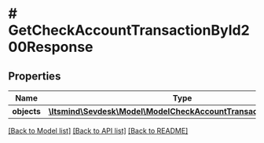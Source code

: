 # # GetCheckAccountTransactionById200Response

## Properties

Name | Type | Description | Notes
------------ | ------------- | ------------- | -------------
**objects** | [**\Itsmind\\Sevdesk\Model\ModelCheckAccountTransactionResponse[]**](ModelCheckAccountTransactionResponse.md) |  | [optional]

[[Back to Model list]](../../README.md#models) [[Back to API list]](../../README.md#endpoints) [[Back to README]](../../README.md)
